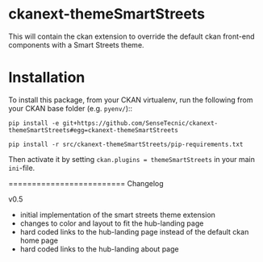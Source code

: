 ckanext-themeSmartStreets
=========================

This will contain the ckan extension to override the default ckan front-end components with a Smart Streets theme.

Installation
============

To install this package, from your CKAN virtualenv, run the following from your CKAN base folder (e.g. ``pyenv/``)::

``pip install -e git+https://github.com/SenseTecnic/ckanext-themeSmartStreets#egg=ckanext-themeSmartStreets``

``pip install -r src/ckanext-themeSmartStreets/pip-requirements.txt``

Then activate it by setting ``ckan.plugins = themeSmartStreets`` in your main ``ini``-file.


=========================
Changelog

v0.5 
- initial implementation of the smart streets theme extension
- changes to color and layout to fit the hub-landing page
- hard coded links to the hub-landing page instead of the default ckan home page
- hard coded links to the hub-landing about page
